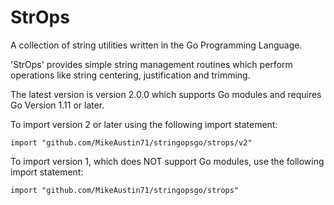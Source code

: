 # StrOps
A collection of string utilities written in the Go Programming Language. 

'StrOps' provides simple string management routines which perform operations
like string centering, justification and trimming.

The latest version is version 2.0.0 which supports Go modules and requires 
Go Version 1.11 or later. 

To import version 2 or later using the following import statement:

    import "github.com/MikeAustin71/stringopsgo/strops/v2"  

To import version 1, which does NOT support Go modules, use the following
import statement:

    import "github.com/MikeAustin71/stringopsgo/strops"


